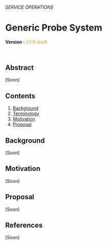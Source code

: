 ###### SERVICE OPERATIONS
# Generic Probe System

**Version** : <span style="color:GoldenRod">0.1.0-draft</span>

<br>

## Abstract

[Soon]


## Contents

  1. [Background]
  1. [Terminology]
  1. [Motivation]
  1. [Proposal]


## Background

[Soon]

## Motivation 

[Soon]


## Proposal

[Soon]

## References

[Soon]


[Background]:#background
[Terminology]:#terminology
[Motivation]:#motivation
[Proposal]:#proposal